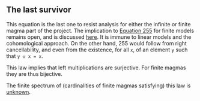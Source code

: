 ## The last survivor

This equation is the last one to resist analysis for either the infinite or finite magma part of the project.  The implication to [Equation 255](https://teorth.github.io/equational_theories/implications/?255&finite) for finite models remains open, and is discussed [here](https://leanprover.zulipchat.com/#narrow/channel/458659-Equational/topic/FINITE.3A.20677.20-.3E.20255).  It is immune to linear models and the cohomological approach.  On the other hand, 255 would follow from right cancellability, and even from the existence, for all `x`, of an element `y` such that `y ◇ x = x`.

This law implies that left multiplications are surjective.  For finite magmas they are thus bijective.

The finite spectrum of (cardinalities of finite magmas satisfying) this law is [unknown](https://leanprover.zulipchat.com/#narrow/channel/458659-Equational/topic/Order.203.20Spectra/with/527073087).
